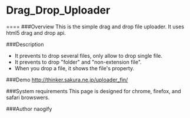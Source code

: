 # Drag_Drop_Uploader
==== 
###Overview
This is the simple drag and drop file uploader. It uses html5 drag and drop api.

###Description
* It prevents to drop several files, only allow to drop single file.
* It prevents to drop "folder" and "non-extension file".
* When you drop a file, it shows the file's property.

###Demo 
http://thinker.sakura.ne.jp/uploader_fin/

###System requirements
This page is designed for chrome, firefox, and safari browswers.

###Author
naogify
